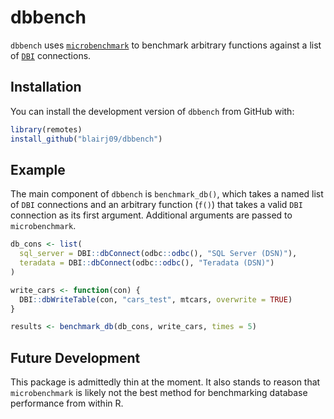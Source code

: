 # dbbench

`dbbench` uses [`microbenchmark`](https://github.com/joshuaulrich/microbenchmark) to benchmark arbitrary functions against a list of [`DBI`](https://github.com/r-dbi/DBI) connections.

## Installation

You can install the development version of `dbbench` from GitHub with:

``` r
library(remotes)
install_github("blairj09/dbbench")
```

## Example

The main component of `dbbench` is `benchmark_db()`, which takes a named list of `DBI` connections and an arbitrary function (`f()`) that takes a valid `DBI` connection as its first argument. Additional arguments are passed to `microbenchmark`.

``` r
db_cons <- list(
  sql_server = DBI::dbConnect(odbc::odbc(), "SQL Server (DSN)"),
  teradata = DBI::dbConnect(odbc::odbc(), "Teradata (DSN)")
)

write_cars <- function(con) {
  DBI::dbWriteTable(con, "cars_test", mtcars, overwrite = TRUE)
}

results <- benchmark_db(db_cons, write_cars, times = 5)
```

## Future Development

This package is admittedly thin at the moment. It also stands to reason that `microbenchmark` is likely not the best method for benchmarking database performance from within R.
